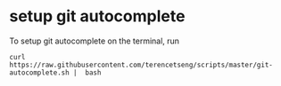 setup git autocomplete
=======
To setup git autocomplete on the terminal, run

```curl https://raw.githubusercontent.com/terencetseng/scripts/master/git-autocomplete.sh |  bash```
